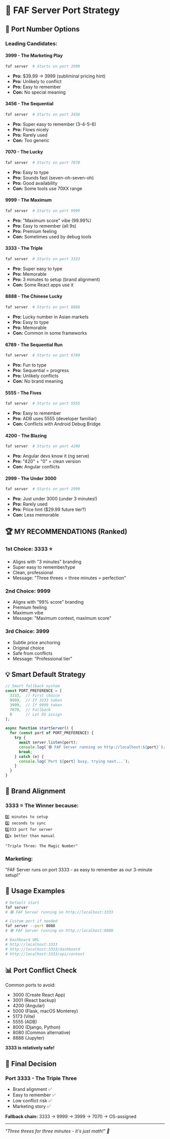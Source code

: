 # 🔌 FAF Server Port Strategy

## 🎯 Port Number Options

### Leading Candidates:

#### **3999** - The Marketing Play
```bash
faf server  # Starts on port 3999
```
- **Pro:** $39.99 → 3999 (subliminal pricing hint)
- **Pro:** Unlikely to conflict
- **Pro:** Easy to remember
- **Con:** No special meaning

#### **3456** - The Sequential
```bash
faf server  # Starts on port 3456
```
- **Pro:** Super easy to remember (3-4-5-6)
- **Pro:** Flows nicely
- **Pro:** Rarely used
- **Con:** Too generic

#### **7070** - The Lucky
```bash
faf server  # Starts on port 7070
```
- **Pro:** Easy to type
- **Pro:** Sounds fast (seven-oh-seven-oh)
- **Pro:** Good availability
- **Con:** Some tools use 70XX range

#### **9999** - The Maximum
```bash
faf server  # Starts on port 9999
```
- **Pro:** "Maximum score" vibe (99.99%)
- **Pro:** Easy to remember (all 9s)
- **Pro:** Premium feeling
- **Con:** Sometimes used by debug tools

#### **3333** - The Triple
```bash
faf server  # Starts on port 3333
```
- **Pro:** Super easy to type
- **Pro:** Memorable
- **Pro:** 3 minutes to setup (brand alignment)
- **Con:** Some React apps use it

#### **8888** - The Chinese Lucky
```bash
faf server  # Starts on port 8888
```
- **Pro:** Lucky number in Asian markets
- **Pro:** Easy to type
- **Pro:** Memorable
- **Con:** Common in some frameworks

#### **6789** - The Sequential Run
```bash
faf server  # Starts on port 6789
```
- **Pro:** Fun to type
- **Pro:** Sequential = progress
- **Pro:** Unlikely conflicts
- **Con:** No brand meaning

#### **5555** - The Fives
```bash
faf server  # Starts on port 5555
```
- **Pro:** Easy to remember
- **Pro:** ADB uses 5555 (developer familiar)
- **Con:** Conflicts with Android Debug Bridge

#### **4200** - The Blazing
```bash
faf server  # Starts on port 4200
```
- **Pro:** Angular devs know it (ng serve)
- **Pro:** "420" + "0" = clean version
- **Con:** Angular conflicts

#### **2999** - The Under 3000
```bash
faf server  # Starts on port 2999
```
- **Pro:** Just under 3000 (under 3 minutes!)
- **Pro:** Rarely used
- **Pro:** Price hint ($29.99 future tier?)
- **Con:** Less memorable

## 🏆 MY RECOMMENDATIONS (Ranked)

### 1st Choice: **3333** ⭐
- Aligns with "3 minutes" branding
- Super easy to remember/type
- Clean, professional
- Message: "Three threes = three minutes = perfection"

### 2nd Choice: **9999**
- Aligns with "99% score" branding
- Premium feeling
- Maximum vibe
- Message: "Maximum context, maximum score"

### 3rd Choice: **3999**
- Subtle price anchoring
- Original choice
- Safe from conflicts
- Message: "Professional tier"

## 💡 Smart Default Strategy

```typescript
// Smart fallback system
const PORT_PREFERENCE = [
  3333,  // First choice
  9999,  // If 3333 taken
  3999,  // If 9999 taken
  7070,  // Fallback
  0      // Let OS assign
];

async function startServer() {
  for (const port of PORT_PREFERENCE) {
    try {
      await server.listen(port);
      console.log(`🟢 FAF Server running on http://localhost:${port}`);
      break;
    } catch (e) {
      console.log(`Port ${port} busy, trying next...`);
    }
  }
}
```

## 🎨 Brand Alignment

### **3333 = The Winner** because:
```
3️⃣ minutes to setup
3️⃣ seconds to sync
3️⃣333 port for server
3️⃣x better than manual

"Triple Three: The Magic Number"
```

### Marketing:
"FAF Server runs on port 3333 - as easy to remember as our 3-minute setup!"

## 🚀 Usage Examples

```bash
# Default start
faf server
# 🟢 FAF Server running on http://localhost:3333

# Custom port if needed
faf server --port 8080
# 🟢 FAF Server running on http://localhost:8080

# Dashboard URL
# http://localhost:3333
# http://localhost:3333/dashboard
# http://localhost:3333/api/context
```

## 📊 Port Conflict Check

Common ports to avoid:
- 3000 (Create React App)
- 3001 (React backup)
- 4200 (Angular)
- 5000 (Flask, macOS Monterey)
- 5173 (Vite)
- 5555 (ADB)
- 8000 (Django, Python)
- 8080 (Common alternative)
- 8888 (Jupyter)

**3333 is relatively safe!**

## 🎯 Final Decision

### **Port 3333** - The Triple Three
- Brand alignment ✅
- Easy to remember ✅
- Low conflict risk ✅
- Marketing story ✅

**Fallback chain:** 3333 → 9999 → 3999 → 7070 → OS-assigned

---

*"Three threes for three minutes - it's just math!" 🧮*